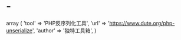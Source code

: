 # -
array (    'tool' => 'PHP反序列化工具',    'url' => 'https://www.dute.org/php-unserialize',    'author' => '独特工具箱',  )
